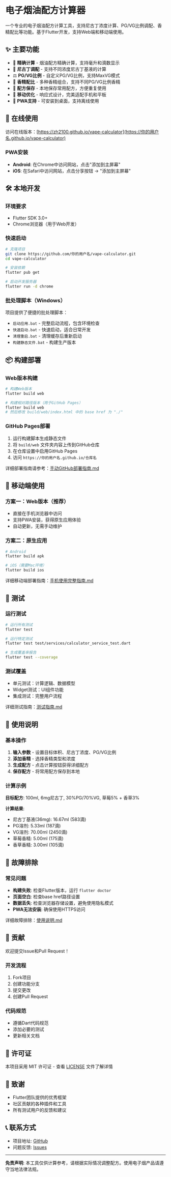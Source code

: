 # 电子烟油配方计算器

一个专业的电子烟油配方计算工具，支持尼古丁浓度计算、PG/VG比例调配、香精配比等功能。基于Flutter开发，支持Web端和移动端使用。

## ✨ 主要功能

- 🧮 **精确计算** - 烟油配方精确计算，支持毫升和滴数显示
- 🎯 **尼古丁调配** - 支持不同浓度尼古丁基液的计算
- ⚖️ **PG/VG比例** - 自定义PG/VG比例，支持MaxVG模式
- 🌸 **香精配比** - 多种香精组合，支持不同PG/VG比例香精
- 💾 **配方保存** - 本地保存常用配方，方便重复使用
- 📱 **移动优化** - 响应式设计，完美适配手机和平板
- 🔄 **PWA支持** - 可安装到桌面，支持离线使用

## 🚀 在线使用

访问在线版本：[https://zh2100.github.io/vape-calculator](https://你的用户名.github.io/vape-calculator)

### PWA安装
- **Android**: 在Chrome中访问网站，点击"添加到主屏幕"
- **iOS**: 在Safari中访问网站，点击分享按钮 → "添加到主屏幕"

## 🛠️ 本地开发

### 环境要求
- Flutter SDK 3.0+
- Chrome浏览器（用于Web开发）

### 快速启动
```bash
# 克隆项目
git clone https://github.com/你的用户名/vape-calculator.git
cd vape-calculator

# 安装依赖
flutter pub get

# 启动开发服务器
flutter run -d chrome
```

### 批处理脚本（Windows）
项目提供了便捷的批处理脚本：

- `启动应用.bat` - 完整启动流程，包含环境检查
- `快速启动.bat` - 快速启动，适合日常开发
- `清理重启.bat` - 清理缓存后重新启动
- `构建静态文件.bat` - 构建生产版本

## 📦 构建部署

### Web版本构建
```bash
# 构建Web版本
flutter build web

# 构建相对路径版本（用于GitHub Pages）
flutter build web
# 然后修改 build/web/index.html 中的 base href 为 "./"
```

### GitHub Pages部署
1. 运行构建脚本生成静态文件
2. 将 `build/web` 文件夹内容上传到GitHub仓库
3. 在仓库设置中启用GitHub Pages
4. 访问 `https://你的用户名.github.io/仓库名`

详细部署指南请参考：[手动GitHub部署指南.md](手动GitHub部署指南.md)

## 📱 移动端使用

### 方案一：Web版本（推荐）
- 直接在手机浏览器中访问
- 支持PWA安装，获得原生应用体验
- 自动更新，无需手动维护

### 方案二：原生应用
```bash
# Android
flutter build apk

# iOS（需要Mac环境）
flutter build ios
```

详细移动端部署指南：[手机使用完整指南.md](手机使用完整指南.md)

## 🧪 测试

### 运行测试
```bash
# 运行所有测试
flutter test

# 运行特定测试
flutter test test/services/calculator_service_test.dart

# 生成覆盖率报告
flutter test --coverage
```

### 测试覆盖
- 单元测试：计算逻辑、数据模型
- Widget测试：UI组件功能
- 集成测试：完整用户流程

详细测试指南：[测试指南.md](测试指南.md)

## 📖 使用说明

### 基本操作
1. **输入参数** - 设置目标体积、尼古丁浓度、PG/VG比例
2. **添加香精** - 选择香精类型和浓度
3. **生成配方** - 点击计算按钮获得详细配方
4. **保存配方** - 将常用配方保存到本地

### 计算示例
**目标配方**: 100ml, 6mg尼古丁, 30%PG/70%VG, 草莓5% + 香草3%

**计算结果**:
- 尼古丁基液(36mg): 16.67ml (583滴)
- PG溶剂: 5.33ml (187滴)
- VG溶剂: 70.00ml (2450滴)
- 草莓香精: 5.00ml (175滴)
- 香草香精: 3.00ml (105滴)

## 🔧 故障排除

### 常见问题
- **构建失败**: 检查Flutter版本，运行 `flutter doctor`
- **页面空白**: 检查base href路径设置
- **数据丢失**: 检查浏览器存储设置，避免使用隐私模式
- **PWA无法安装**: 确保使用HTTPS访问

详细故障排除：[使用说明.md](使用说明.md)

## 🤝 贡献

欢迎提交Issue和Pull Request！

### 开发流程
1. Fork项目
2. 创建功能分支
3. 提交更改
4. 创建Pull Request

### 代码规范
- 遵循Dart代码规范
- 添加必要的测试
- 更新相关文档

## 📄 许可证

本项目采用 MIT 许可证 - 查看 [LICENSE](LICENSE) 文件了解详情

## 🙏 致谢

- Flutter团队提供的优秀框架
- 社区贡献的各种插件和工具
- 所有测试用户的反馈和建议

## 📞 联系方式

- 项目地址: [GitHub](https://github.com/你的用户名/vape-calculator)
- 问题反馈: [Issues](https://github.com/你的用户名/vape-calculator/issues)

---

**免责声明**: 本工具仅供计算参考，请根据实际情况调整配方。使用电子烟产品请遵守当地法律法规。
